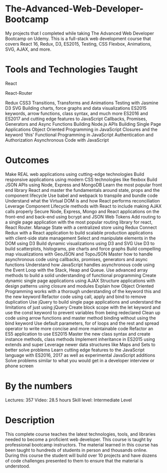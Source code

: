 # The-Advanced-Web-Developer-Bootcamp
My projects that I completed while taking The Advanced Web Developer Bootcamp on Udemy. This is a full-stack web development course that covers React 16, Redux, D3, ES2015, Testing, CSS Flexbox, Animations, SVG, AJAX, and more.

# Tools and Technologies Taught
React

React-Router

Redux
CSS3 Transitions, Transforms and Animations
Testing with Jasmine
D3
SVG
Building charts, force graphs and data visualizations
ES2015 keywords, arrow functions, class syntax, and much more
ES2016 and ES2017 and cutting edge features to JavaScript
Callbacks, Promises, Generators and Async Functions
Building Node.js APIs
Building Single Page Applications
Object Oriented Programming in JavaScript
Closures and the keyword 'this'
Functional Programming in JavaScript
Authentication and Authorization
Asynchronous Code with JavaScript

# Outcomes
Make REAL web applications using cutting-edge technologies
Build responsive applications using modern CSS technologies like flexbox
Build JSON APIs using Node, Express and MongoDB
Learn the most popular front end library React and master the fundamentals around state, props and the component lifecycle
Use babel and webpack to transpile and bundle code
Understand what the Virtual DOM is and how React performs reconciliation
Leverage Component Lifecycle methods with React to include making AJAX calls properly
Secure Node, Express, Mongo and React applications on the front-end and back-end using bcrypt and JSON Web Tokens
Add routing to a single page application with the most popular routing library for react, React Router.
Manage State with a centralized store using Redux
Connect Redux with a React application to build scalable production applications with client-side state management
Select and manipulate elements in the DOM using D3
Build dynamic visualizations using D3 and SVG
Use D3 to build scatterplots, histograms, pie charts and force graphs
Build compelling map visualizations with GeoJSON and TopoJSON
Master how to handle asynchronous code using callbacks, promises, generators and async functions
Understand how JavaScript handles asynchronous code using the Event Loop with the Stack, Heap and Queue.
Use advanced array methods to build a solid understanding of functional programming
Create dynamic single page applications using AJAX
Structure applications with design patterns using closure and modules
Explain how Object Oriented Programming works with a thorough understanding of the keyword this and the new keyword
Refactor code using call, apply and bind to remove duplication
Use jQuery to build single page applications and understand the limitations of just using jQuery
Create block scope with the let keyword and use the const keyword to prevent variables from being redeclared
Clean up code using arrow functions and master method binding without using the bind keyword
Use default parameters, for of loops and the rest and spread operator to write more concise and more maintainable code
Refactor an ES5 application to use ES2015
Master the new class syntax and create instance methods, class methods
Implement inheritance in ES2015 using extends and super
Leverage newer data structures like Maps and Sets to better solve problems
Learn cutting edge features to the JavaScript language with ES2016, 2017 as well as experimental JavaScript additions
Solve problems similar to what you would get in a developer interview or phone screen

# By the numbers
Lectures: 357
Video: 28.5 hours
Skill level: Intermediate Level

# Description

This complete course teaches the latest technologies, tools, and libraries needed to become a proficient web developer. This course is taught by professional bootcamp instructors. The material learned in this course has been taught to hundreds of students in person and thousands online. During this course the student will build over 10 projects and have dozens of code challenges presented to them to ensure that the material is understood.

